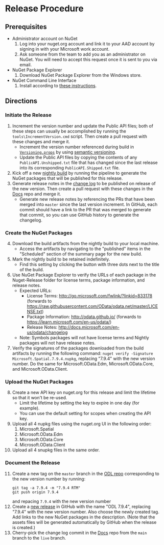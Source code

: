 # Release Procedure

## Prerequisites
* Administrator account on NuGet
    1. Log into your nuget.org account and link it to your AAD account by signing in with your Microsoft work account.
    2. Ask someone from the team to add you as an administrator on NuGet. You will need to accept this request once it is sent to you via email.
* NuGet Package Explorer
    1. Download NuGet Package Explorer from the Windows store.
* NuGet Command Line Interface
    1. Install according to [these instructions](https://learn.microsoft.com/en-us/nuget/reference/nuget-exe-cli-reference).

## Directions

### Initiate the Release
1. Increment the version number and update the Public API files; both of these steps can usually be accomplished by running the `tools\IncrementVersion.cmd` script. Then create a pull request with these changes and merge it.
    * Increment the version number referenced during build in [`Versioning.props`](tools/CustomMSBuild/Versioning.props) by using [semantic versioning](https://semver.org/).
    * Update the Public API files by copying the contents of any `PublicAPI.Unshipped.txt` file that has changed since the last release into its corresponding `PublicAPI.Shipped.txt` file.
2. Kick off a new [nightly build](https://identitydivision.visualstudio.com/OData/_build?definitionId=1104) by running the pipeline to generate the NuGet packages that will be published for this release.
3. Generate release notes in the [change log](https://github.com/MicrosoftDocs/OData-docs/blob/main/Odata-docs/changelog/odatalib-7x.md) to be published on release of the new version. Then create a pull request with these changes in the [Docs](https://github.com/MicrosoftDocs/OData-docs/) repo and merge it.
    * Generate new release notes by referencing the PRs that have been merged into `master` since the last version increment. In GitHub, each commit should have a link to the PR that was merged to generate that commit, so you can use GitHub history to generate the changelog.

### Create the NuGet Packages
4. Download the build artifacts from the nightly build to your local machine.
    * Access the artifacts by navigating to the "published" items in the "Scheduled" section of the summary page for the new build.
5. Mark the nightly build to be retained indefinitely.
    * Find this setting by clicking the button with three dots next to the title of the build.
6. Use NuGet Package Explorer to verify the URLs of each package in the Nuget-Release folder for license terms, package information, and release notes.
    * Expected URLs:
        * License Terms: http://go.microsoft.com/fwlink/?linkid=833178 (forwards to https://raw.githubusercontent.com/OData/odata.net/master/LICENSE.txt)
        * Package Information: http://odata.github.io/ (forwards to https://learn.microsoft.com/en-us/odata/)
        * Release Notes: http://docs.microsoft.com/en-us/odata/changelog
    * Note: Symbols packages will not have license terms and Nightly packages will not have release notes.
7. Verify the signatures of the packages downloaded from the build artifacts by running the following command: `nuget verify -Signature Microsoft.Spatial.7.9.4.nupkg`, replacing "7.9.4" with the new version number. Do the same for Microsoft.OData.Edm, Microsoft.OData.Core, and Microsoft.OData.Client.

### Upload the NuGet Packages
8. Create a new API key on nuget.org for this release and limit the lifetime so that it won't be re-used.
    * Limit the lifetime by setting the key to expire in one day (for example).
    * You can use the default setting for scopes when creating the API key.
9. Upload all 4 nupkg files using the nuget.org UI in the following order:
    1. Microsoft.Spatial
    2. Microsoft.OData.Edm
    3. Microsoft.OData.Core
    4. Microsoft.OData.Client
10. Upload all 4 snupkg files in the same order.

### Document the Release
11. Create a new tag on the `master` branch in the [ODL repo](https://github.com/OData/odata.net) corresponding to the new version number by running:
    ```
    git tag -a 7.9.4 -m "7.9.4 RTM"
    git push origin 7.9.4
    ```
    and repacing `7.9.4` with the new version number
12. Create a [new release](https://github.com/OData/odata.net/releases) in GitHub with the name "ODL 7.9.4", replacing "7.9.4" with the new version number. Also choose the newly created tag. Add links to the new NuGet packages in the description. (Note that the assets files will be generated automatically by GitHub when the release is created.)
13. Cherry-pick the change log commit in the [Docs](https://github.com/MicrosoftDocs/OData-docs/) repo from the `main` branch to the `live` branch.
